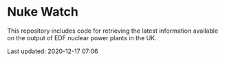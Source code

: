 # Nuke Watch

This repository includes code for retrieving the latest information available on the output of EDF nuclear power plants in the UK.

Last updated: 2020-12-17 07:06